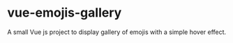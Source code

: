 # vue-emojis-gallery
A small Vue js project to display gallery of emojis with a simple hover effect.
